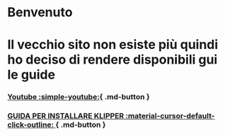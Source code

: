 # Benvenuto
# Il vecchio sito non esiste più quindi ho deciso di rendere disponibili gui le guide

### [Youtube :simple-youtube:](https://www.youtube.com/@3DFoxFactory3DFF ){ .md-button }

### [GUIDA PER INSTALLARE KLIPPER :material-cursor-default-click-outline: ](/Installare_Klipper/Guida_Installare_klipper){ .md-button }


